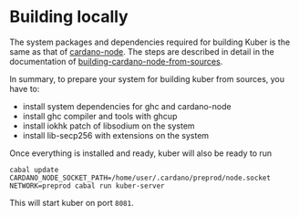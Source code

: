 # Building locally
The system packages and dependencies required for building Kuber is the same as that of [cardano-node](https://github.com/input-output-hk/cardano-node).
The steps are described in detail in the documentation of [building-cardano-node-from-sources](https://developers.cardano.org/docs/get-started/installing-cardano-node/). 


In summary, to prepare your system for building kuber from sources, you have to:
- install system dependencies for ghc and cardano-node
- install ghc compiler and tools with ghcup
- install iokhk patch of libsodium on the system
- install lib-secp256 with extensions on the system
    
Once everything is installed and ready, kuber will also be ready to run
 ```
cabal update
CARDANO_NODE_SOCKET_PATH=/home/user/.cardano/preprod/node.socket NETWORK=preprod cabal run kuber-server
 ```

This will start kuber on port `8081`.

